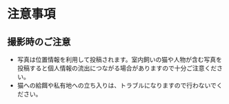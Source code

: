 # 注意事項

## 撮影時のご注意
- 写真は位置情報を利用して投稿されます。室内飼いの猫や人物が含む写真を投稿すると個人情報の流出につながる場合がありますので十分ご注意ください。
- 猫への給餌や私有地への立ち入りは、トラブルになりますので行わないでください。
